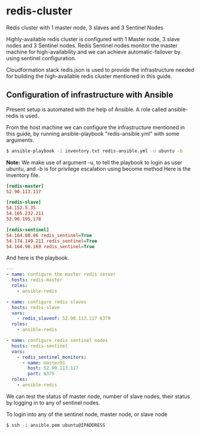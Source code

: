 # redis-cluster
Redis cluster with 1 master node, 3 slaves and 3 Sentinel Nodes

Highly-available redis cluster is configured with 1 Master node, 3 slave nodes and 3 Sentinel nodes. Redis Sentinel nodes monitor the master machine for high-availability and we can achieve automatic-failover by using sentinel configuration.

Cloudformation stack redis.json is used to provide the infrastructure needed for building the high-available redis cluster mentioned in this guide. 

## Configuration of infrastructure with Ansible

Present setup is automated with the help of Ansible. A role called ansible-redis is used. 

From the host machine we can configure the infrastructure mentioned in this guide, by running ansible-playbook "redis-ansible.yml" with some arguments. 

``` bash
$ ansible-playbook -i inventory.txt redis-ansible.yml -u ubuntu -b 
```
**Note:** We make use of argument -u, to tell the playbook to login as user ubuntu, and -b is for privilege escalation using become method
Here is the inventory file.
``` ini
[redis-master]
52.90.113.117

[redis-slave]
54.152.5.35
54.165.232.211
52.90.195.178

[redis-sentinel]
54.164.80.86 redis_sentinel=True
54.174.149.211 redis_sentinel=True
54.164.98.169 redis_sentinel=True
```
And here is the playbook.

``` yml 
---
- name: configure the master redis server
  hosts: redis-master
  roles:
    - ansible-redis

- name: configure redis slaves
  hosts: redis-slave
  vars:
    - redis_slaveof: 52.90.113.117 6379
  roles:
    - ansible-redis

- name: configure redis sentinel nodes
  hosts: redis-sentinel
  vars:
    - redis_sentinel_monitors:
      - name: master01
        host: 52.90.113.117
        port: 6379
  roles:
    - ansible-redis
```

We can test the status of master node, number of slave nodes, their status by logging in to any of sentinel nodes. 

To login into any of the sentinel node, master node, or slave node 
``` bash
$ ssh -i ansible.pem ubuntu@IPADDRESS
```
